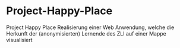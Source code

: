 # Project-Happy-Place
Project Happy Place Realisierung einer Web Anwendung, welche die Herkunft der (anonymisierten) Lernende des ZLI auf einer Mappe visualisiert
